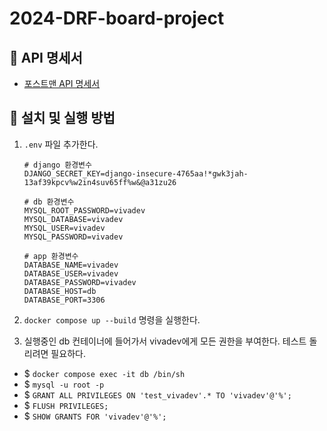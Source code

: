 # 2024-DRF-board-project

## 🌈 API 명세서
- [포스트맨 API 명세서](https://documenter.getpostman.com/view/18212819/2sA3XWbHvJ)

## 🌈 설치 및 실행 방법
1. `.env` 파일 추가한다.
    ```shell
    # django 환경변수
    DJANGO_SECRET_KEY=django-insecure-4765aa!*gwk3jah-13af39kpcv%w2in4suv65ff%w&@a31zu26

    # db 환경변수
    MYSQL_ROOT_PASSWORD=vivadev
    MYSQL_DATABASE=vivadev
    MYSQL_USER=vivadev
    MYSQL_PASSWORD=vivadev

    # app 환경변수
    DATABASE_NAME=vivadev
    DATABASE_USER=vivadev
    DATABASE_PASSWORD=vivadev
    DATABASE_HOST=db
    DATABASE_PORT=3306
    ```


2. `docker compose up --build` 명령을 실행한다.

3. 실행중인 db 컨테이너에 들어가서 vivadev에게 모든 권한을 부여한다. 테스트 돌리려면 필요하다.

- $ `docker compose exec -it db /bin/sh`
- $ `mysql -u root -p`
- $ `GRANT ALL PRIVILEGES ON 'test_vivadev'.* TO 'vivadev'@'%';`
- $ `FLUSH PRIVILEGES;`
- $ `SHOW GRANTS FOR 'vivadev'@'%';`